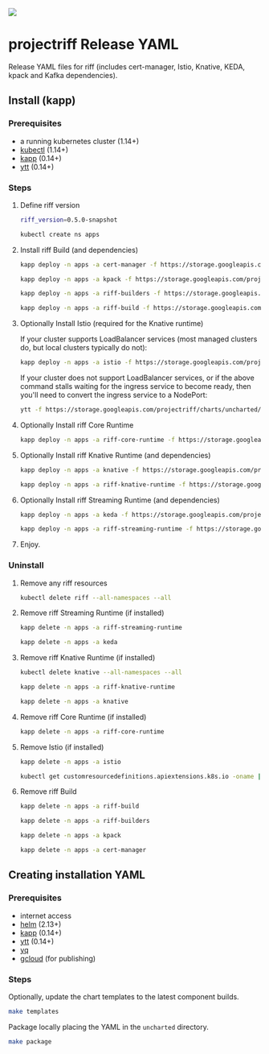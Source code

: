 ![](https://github.com/projectriff/charts/workflows/CI/badge.svg)

# projectriff Release YAML

Release YAML files for riff (includes cert-manager, Istio, Knative, KEDA, kpack and Kafka dependencies).

## Install (kapp)

### Prerequisites

- a running kubernetes cluster (1.14+)
- [kubectl](https://kubectl.docs.kubernetes.io) (1.14+)
- [kapp](https://get-kapp.io) (0.14+)
- [ytt](https://get-ytt.io) (0.14+)

### Steps

1. Define riff version

   ```sh
   riff_version=0.5.0-snapshot

   kubectl create ns apps
   ```

1. Install riff Build (and dependencies)
   
   ```sh
   kapp deploy -n apps -a cert-manager -f https://storage.googleapis.com/projectriff/charts/uncharted/${riff_version}/cert-manager.yaml
   ```

   ```sh
   kapp deploy -n apps -a kpack -f https://storage.googleapis.com/projectriff/charts/uncharted/${riff_version}/kpack.yaml
   ```

   ```sh
   kapp deploy -n apps -a riff-builders -f https://storage.googleapis.com/projectriff/charts/uncharted/${riff_version}/riff-builders.yaml
   ```

   ```sh
   kapp deploy -n apps -a riff-build -f https://storage.googleapis.com/projectriff/charts/uncharted/${riff_version}/riff-build.yaml
   ```

1. Optionally Install Istio (required for the Knative runtime)
   
   If your cluster supports LoadBalancer services (most managed clusters do, but local clusters typically do not):

   ```sh
   kapp deploy -n apps -a istio -f https://storage.googleapis.com/projectriff/charts/uncharted/${riff_version}/istio.yaml
   ```
   
   If your cluster does not support LoadBalancer services, or if the above command stalls waiting for the ingress service to become ready, then you'll need to convert the ingress service to a NodePort:
   
   ```sh
   ytt -f https://storage.googleapis.com/projectriff/charts/uncharted/${riff_version}/istio.yaml -f https://storage.googleapis.com/projectriff/charts/overlays/service-nodeport.yaml --file-mark istio.yaml:type=yaml-plain | kapp deploy -n apps -a istio -f - -y
   ```

1. Optionally Install riff Core Runtime
   
   ```sh
   kapp deploy -n apps -a riff-core-runtime -f https://storage.googleapis.com/projectriff/charts/uncharted/${riff_version}/riff-core-runtime.yaml
   ```

1. Optionally Install riff Knative Runtime (and dependencies)
   
   ```sh
   kapp deploy -n apps -a knative -f https://storage.googleapis.com/projectriff/charts/uncharted/${riff_version}/knative.yaml
   ```

   ```sh
   kapp deploy -n apps -a riff-knative-runtime -f https://storage.googleapis.com/projectriff/charts/uncharted/${riff_version}/riff-knative-runtime.yaml
   ```

1. Optionally Install riff Streaming Runtime (and dependencies)
   
   ```sh
   kapp deploy -n apps -a keda -f https://storage.googleapis.com/projectriff/charts/uncharted/${riff_version}/keda.yaml
   ```

   ```sh
   kapp deploy -n apps -a riff-streaming-runtime -f https://storage.googleapis.com/projectriff/charts/uncharted/${riff_version}/riff-streaming-runtime.yaml
   ```

1. Enjoy.

### Uninstall

1. Remove any riff resources

   ```sh
   kubectl delete riff --all-namespaces --all
   ```

1. Remove riff Streaming Runtime (if installed)

   ```sh
   kapp delete -n apps -a riff-streaming-runtime
   ```

   ```sh
   kapp delete -n apps -a keda
   ```

1. Remove riff Knative Runtime (if installed)

   ```sh
   kubectl delete knative --all-namespaces --all
   ```

   ```sh
   kapp delete -n apps -a riff-knative-runtime
   ```

   ```sh
   kapp delete -n apps -a knative
   ```

1. Remove riff Core Runtime (if installed)
   ```sh
   kapp delete -n apps -a riff-core-runtime
   ```

1. Remove Istio (if installed)

   ```sh
   kapp delete -n apps -a istio
   ```

   ```sh
   kubectl get customresourcedefinitions.apiextensions.k8s.io -oname | grep istio.io | xargs -L1 kubectl delete
   ```

1. Remove riff Build

   ```sh
   kapp delete -n apps -a riff-build
   ```

   ```sh
   kapp delete -n apps -a riff-builders
   ```

   ```sh
   kapp delete -n apps -a kpack
   ```

   ```sh
   kapp delete -n apps -a cert-manager
   ```

## Creating installation YAML

### Prerequisites

- internet access
- [helm](https://helm.sh) (2.13+)
- [kapp](https://get-kapp.io) (0.14+)
- [ytt](https://get-ytt.io) (0.14+)
- [yq](http://mikefarah.github.io/yq/)
- [gcloud](https://cloud.google.com/sdk/gcloud/) (for publishing)

### Steps

Optionally, update the chart templates to the latest component builds.

```sh
make templates
```

Package locally placing the YAML in the `uncharted` directory.

```sh
make package
```
